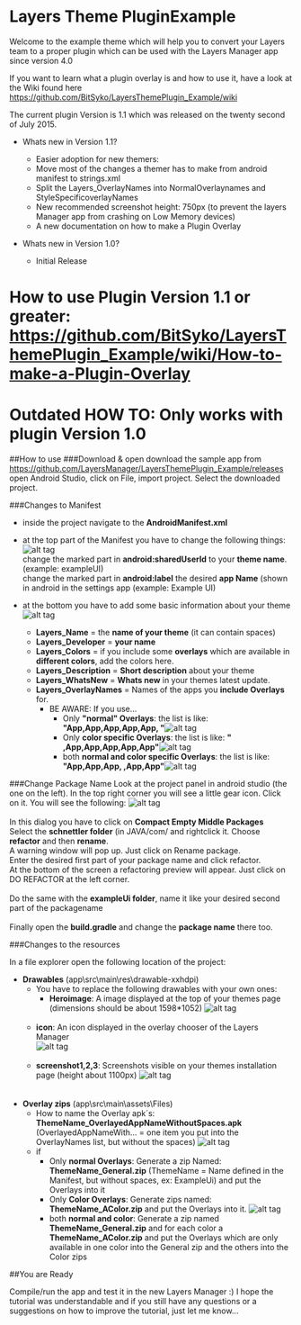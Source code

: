 # Layers Theme PluginExample

Welcome to the example theme which will help you to convert your Layers team to a proper plugin which can be used with the Layers Manager app since version 4.0

If you want to learn what a plugin overlay is and how to use it, have a look at the Wiki found here https://github.com/BitSyko/LayersThemePlugin_Example/wiki

The current plugin Version is 1.1 which was released on the twenty second of July 2015.

* Whats new in Version 1.1?
  * Easier adoption for new themers:
  * Move most of the changes a themer has to make from android manifest to strings.xml
  * Split the Layers_OverlayNames into NormalOverlaynames and StyleSpecificoverlayNames
  * New recommended screenshot height: 750px (to prevent the layers Manager app from crashing on Low Memory devices)
  * A new documentation on how to make a Plugin Overlay
  
  
* Whats new in Version 1.0?
  * Initial Release
  
# How to use Plugin Version 1.1 or greater: https://github.com/BitSyko/LayersThemePlugin_Example/wiki/How-to-make-a-Plugin-Overlay


# Outdated HOW TO: Only works with plugin Version 1.0
##How to use
###Download & open
download the sample app from https://github.com/LayersManager/LayersThemePlugin_Example/releases
open Android Studio, click on File, import project. Select the downloaded project.

###Changes to Manifest
* inside the project navigate to the **AndroidManifest.xml**
* at the top part of the Manifest you have to change the following things:
![alt tag](https://cloud.githubusercontent.com/assets/10466533/8212392/b9588420-151b-11e5-9243-baf2078fe936.png)  
  change the marked part in **android:sharedUserId** to your **theme name**. (example: exampleUI)                                        
  change the marked part in **android:label** the desired **app Name** (shown in android in the settings app  (example: Example UI)

* at the bottom you have to add some basic information about your theme
![alt tag](https://cloud.githubusercontent.com/assets/10466533/8212581/b70deb8c-151c-11e5-86a2-5c7f590dea34.png)  
  * **Layers_Name** = the **name of your theme** (it can contain spaces)<br />
  * **Layers_Developer** = **your name** <br />
  * **Layers_Colors** = if you include some **overlays** which are available in **different colors**, add the colors here.<br />
  * **Layers_Description** = **Short description** about your theme<br />
  * **Layers_WhatsNew** = **Whats new** in your themes latest update. <br />
  * **Layers_OverlayNames** = Names of the apps you **include Overlays** for.<br />
    * BE AWARE: 
  If you use...
        * Only **"normal" Overlays**: the list is like: **"App,App,App,App,App, "**![alt tag](https://cloud.githubusercontent.com/assets/10466533/8213187/7a61c664-1520-11e5-9ffd-d280c5a3e5c0.png) 
        * Only **color specific Overlays**: the list is like: **" ,App,App,App,App,App"**![alt tag](https://cloud.githubusercontent.com/assets/10466533/8213299/3f6436fe-1521-11e5-8525-db2ce70b7bca.png)  
        * both **normal and color specific Overlays**: the list is like: **"App,App,App, ,App,App"**![alt tag](https://cloud.githubusercontent.com/assets/10466533/8213060/a278f600-151f-11e5-85e9-faa1a5cb14be.png)  

###Change Package Name
Look at the project panel in android studio (the one on the left). In the top right corner you will see a little gear icon. Click on it. You will see the following:
![alt tag](https://cloud.githubusercontent.com/assets/10466533/8213507/9009e616-1522-11e5-8fe1-2465c3365b2e.png) <br />
<br />
In this dialog you have to click on **Compact Empty Middle Packages** <br />
Select the **schnettler folder** (in JAVA/com/ and rightclick it.  Choose **refactor** and then **rename**.<br />
A warning window will pop up. Just click on Rename package.<br />
Enter the desired first part of your package name and click refactor.<br />
At the bottom of the screen a refactoring preview will appear. Just click on DO REFACTOR at the left corner.<br />
<br />
Do the same with the **exampleUi folder**, name it like your desired second part of the packagename <br />
<br />
Finally open the **build.gradle** and change the **package name** there too.

###Changes to the resources

In a file explorer open the following location of the project:
  * **Drawables** (app\src\main\res\drawable-xxhdpi)
     * You have to replace the following drawables with your own ones: <br/>
        * **Heroimage**: A image displayed at the top of your themes page (dimensions should be about 1598*1052) 
     ![alt tag](https://cloud.githubusercontent.com/assets/10466533/8214333/cbb509ba-1528-11e5-9d4c-1e6a6514a474.png)<br/><br/>
      * **icon**: An icon displayed in the overlay chooser of the Layers Manager<br/>
     ![alt tag](https://cloud.githubusercontent.com/assets/10466533/8214403/435d392e-1529-11e5-8c83-fb111d3a9fe5.png)<br/><br/>
      * **screenshot1,2,3**: Screenshots visible on your themes installation page (height about 1100px)
     ![alt tag](https://cloud.githubusercontent.com/assets/10466533/8214474/ce3e376e-1529-11e5-856a-35061c15e069.png)<br/><br/><br/>
  * **Overlay zips** (app\src\main\assets\Files)
    * How to name the Overlay apk´s: **ThemeName_OverlayedAppNameWithoutSpaces.apk** (OverlayedAppNameWith... = one item you put into the OverlayNames list, but without the spaces)
    ![alt tag](https://cloud.githubusercontent.com/assets/10466533/8214666/07840692-152b-11e5-9084-d3228f31dbf1.png)
    * if
      * Only **normal Overlays**: Generate a zip Named: **ThemeName_General.zip** (ThemeName = Name defined in the Manifest, but without spaces, ex: ExampleUi) and put the Overlays into it
      * Only **Color Overlays**: Generate zips named: **ThemeName_AColor.zip** and put the Overlays into it.
      ![alt tag](https://cloud.githubusercontent.com/assets/10466533/8214728/6dd99c2c-152b-11e5-84d4-ba4b089e7ba8.png)
      * both **normal and color**: Generate a zip named **ThemeName_General.zip** and for each color a **ThemeName_AColor.zip** and put the Overlays which are only available in one color into the General zip and the others into the Color zips
      

##You are Ready

Compile/run the app and test it in the new Layers Manager :) I hope the tutorial was understandable and if you still have any questions or a suggestions on how to improve the tutorial, just let me know...
      
    
      



  
  
